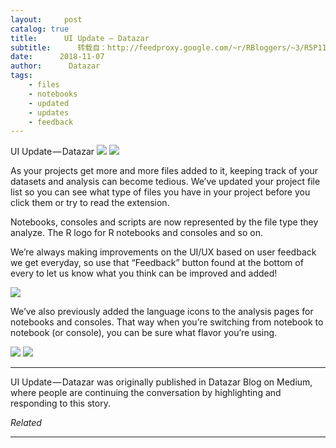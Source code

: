 ```yaml
---
layout:     post
catalog: true
title:      UI Update — Datazar
subtitle:      转载自：http://feedproxy.google.com/~r/RBloggers/~3/R5P11VMUZI0/
date:      2018-11-07
author:      Datazar
tags:
    - files
    - notebooks
    - updated
    - updates
    - feedback
---
```






UI Update — Datazar
![](https://i2.wp.com/cdn-images-1.medium.com/max/948/1*5HdZJxjj5VNUE0x6FFZjAQ.png?w=456&ssl=1)
![](https://i2.wp.com/cdn-images-1.medium.com/max/948/1*5HdZJxjj5VNUE0x6FFZjAQ.png?w=456&ssl=1)

As your projects get more and more files added to it, keeping track of your datasets and analysis can become tedious. We’ve updated your project file list so you can see what type of files you have in your project before you click them or try to read the extension.

Notebooks, consoles and scripts are now represented by the file type they analyze. The R logo for R notebooks and consoles and so on.

We’re always making improvements on the UI/UX based on user feedback we get everyday, so use that “Feedback” button found at the bottom of every to let us know what you think can be improved and added!

![](https://i0.wp.com/cdn-images-1.medium.com/max/1024/1*uFoz5ObBz7CfzLt32UlyhQ.png?w=456&ssl=1)


We’ve also previously added the language icons to the analysis pages for notebooks and consoles. That way when you’re switching from notebook to notebook (or console), you can be sure what flavor you’re using.

![](https://medium.com/_/stat?event=post.clientViewed&referrerSource=full_rss&postId=3e3269a24d12)
![](https://medium.com/_/stat?event=post.clientViewed&referrerSource=full_rss&postId=3e3269a24d12)


---

UI Update — Datazar was originally published in Datazar Blog on Medium, where people are continuing the conversation by highlighting and responding to this story.


*Related*








---
